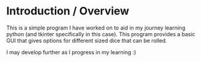 # Introduction / Overview

This is a simple program I have worked on to aid in my journey learning python (and tkinter specifically in this case). 
This program provides a basic GUI that gives options for different sized dice that can be rolled.

I may develop further as I progress in my learning :)